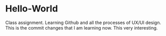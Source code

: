 # Hello-World
Class assignment. Learning Github and all the processes of UX/UI design.
This is the commit changes that I am learning now. This very interesting.

